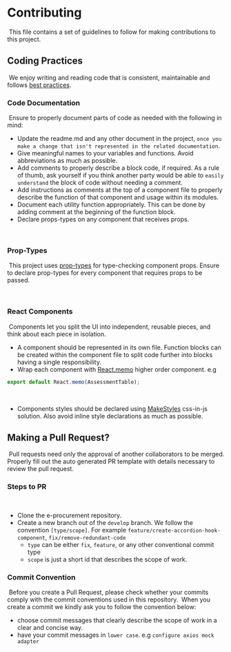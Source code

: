 # Contributing

​
This file contains a set of guidelines to follow for making contributions to this project.
​

## Coding Practices

​
We enjoy writing and reading code that is consistent, maintainable and follows [best practices](https://github.com/airbnb/javascript).
​

### Code Documentation

​
Ensure to properly document parts of code as needed with the following in mind:
​

- Update the readme.md and any other document in the project, `once you make a change that isn't represented in the related documentation`.
- Give meaningful names to your variables and functions. Avoid abbreviations as much as possible.
- Add comments to properly describe a block code, if required. As a rule of thumb, ask yourself if you think another party would be able to `easily understand` the block of code without needing a comment.
- Add instructions as comments at the top of a component file to properly describe the function of that component and usage within its modules.
- Document each utility function appropriately. This can be done by adding comment at the beginning of the function block.
- Declare props-types on any component that receives props.

​
​

### Prop-Types

​
This project uses [prop-types](https://reactjs.org/docs/typechecking-with-proptypes.html) for type-checking component props. Ensure to declare prop-types for every component that requires props to be passed.
​

​

### React Components

​
Components let you split the UI into independent, reusable pieces, and think about each piece in isolation.
​

- A component should be represented in its own file. Function blocks can be created within the component file to split code further into blocks having a single responsibility.
  ​
  ​
- Wrap each component with [React.memo](https://reactjs.org/docs/react-api.html#reactmemo) higher order component. e.g
  ​

```javascript
export default React.memo(AssessmentTable);
```

​

- Components styles should be declared using [MakeStyles](https://material-ui.com/styles/basics/) css-in-js solution. Also avoid inline style declarations as much as possible.
  ​

## Making a Pull Request?

​
Pull requests need only the approval of another collaborators to be merged. Properly fill out the auto generated PR template with details necessary to review the pull request.
​

### Steps to PR

​

- Clone the e-procurement repository.
- Create a new branch out of the `develop` branch. We follow the convention
  `[type/scope]`. For example `feature/create-accordion-hook-component`, `fix/remove-redundant-code`
  ​
  - `type` can be either `fix`, `feature`, or any other
    conventional commit type
  - `scope` is just a short id that describes the scope of work.
    ​

### Commit Convention

​
Before you create a Pull Request, please check whether your commits comply with
the commit conventions used in this repository.
​
When you create a commit we kindly ask you to follow the convention below:
​

- choose commit messages that clearly describe the scope of work in a clear and concise way.
  ​
- have your commit messages in `lower case`. e.g `configure axios mock adapter`
